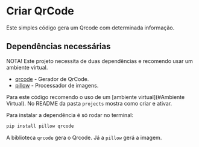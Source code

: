 # Criar QrCode

Este simples código gera um Qrcode com determinada informação.

## Dependências necessárias

NOTA! Este projeto necessita de duas dependências e recomendo usar um ambiente virtual.

- [qrcode](https://pypi.org/project/qrcode/) - Gerador de QrCode.
- [pillow](https://pypi.org/project/Pillow/) - Processador de imagens.

Para este código recomendo o uso de um [ambiente virtual](#Ambiente Virtual). No README da pasta `projects` mostra como criar e ativar.

Para instalar a dependência é só rodar no terminal:

```bash
pip install pillow qrcode
```

A biblioteca `qrcode` gera o Qrcode.
Já a `pillow` gerá a imagem.

